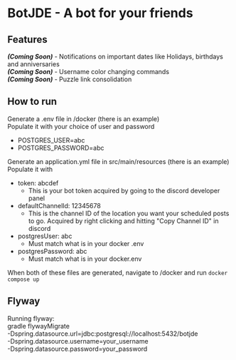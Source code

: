 # BotJDE - A bot for your friends

## Features
***(Coming Soon)*** - Notifications on important dates like Holidays, birthdays and anniversaries \
***(Coming Soon)*** - Username color changing commands \
***(Coming Soon)*** - Puzzle link consolidation

## How to run
Generate a .env file in /docker (there is an example) \
Populate it with your choice of user and password
 * POSTGRES_USER=abc
 * POSTGRES_PASSWORD=abc

Generate an application.yml file in src/main/resources (there is an example) \
Populate it with
* token: abcdef 
  * This is your bot token acquired by going to the discord developer panel
* defaultChannelId: 12345678
  * This is the channel ID of the location you want your scheduled posts to go. Acquired by right clicking and hitting "Copy Channel ID" in discord
* postgresUser: abc
  * Must match what is in your docker .env
* postgresPassword: abc
  * Must match what is in your docker.env

When both of these files are generated, navigate to /docker and run `docker compose up`

## Flyway
Running flyway: \
gradle flywayMigrate \
-Dspring.datasource.url=jdbc:postgresql://localhost:5432/botjde \
-Dspring.datasource.username=your_username \
-Dspring.datasource.password=your_password